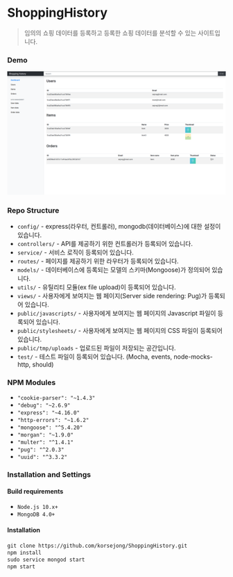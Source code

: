 # ShoppingHistory
> 임의의 쇼핑 데이터를 등록하고 등록한 쇼핑 데이터를 분석할 수 있는 사이트입니다.

### Demo
![demo](https://github.com/korsejong/ShoppingHistory/blob/master/ex.png)

### Repo Structure
* `config/` - express(라우터, 컨트롤러), mongodb(데이터베이스)에 대한 설정이 있습니다.
* `controllers/` - API를 제공하기 위한 컨트롤러가 등록되어 있습니다.
* `service/` - 서비스 로직이 등록되어 있습니다.
* `routes/` - 페이지를 제공하기 위한 라우터가 등록되어 있습니다.
* `models/` - 데이터베이스에 등록되는 모델의 스키마(Mongoose)가 정의되어 있습니다.
* `utils/` - 유틸리티 모듈(ex file upload)이 등록되어 있습니다.
* `views/` - 사용자에게 보여지는 웹 페이지(Server side rendering: Pug)가 등록되어 있습니다.
* `public/javascripts/` - 사용자에게 보여지는 웹 페이지의 Javascript 파일이 등록되어 있습니다.
* `public/stylesheets/` - 사용자에게 보여지는 웹 페이지의 CSS 파일이 등록되어 있습니다.
* `public/tmp/uploads` - 업로드된 파일이 저장되는 공간입니다.
* `test/` - 테스트 파일이 등록되어 있습니다. (Mocha, events, node-mocks-http, should)

### NPM Modules
* `"cookie-parser": "~1.4.3"`
* `"debug": "~2.6.9"`
* `"express": "~4.16.0"`
* `"http-errors": "~1.6.2"`
* `"mongoose": "^5.4.20"`
* `"morgan": "~1.9.0"`
* `"multer": "^1.4.1"`
* `"pug": "^2.0.3"`
* `"uuid": "^3.3.2"`
    
### Installation and Settings
#### Build requirements
* `Node.js 10.x+`
* `MongoDB 4.0+`

#### Installation
```
git clone https://github.com/korsejong/ShoppingHistory.git
npm install
sudo service mongod start
npm start
```
